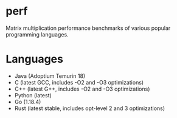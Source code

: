 # perf

Matrix multiplication performance benchmarks of various popular programming languages.

# Languages

* Java (Adoptium Temurin 18)
* C (latest GCC, includes -O2 and -O3 optimizations)
* C++ (latest G++, includes -O2 and -O3 optimizations)
* Python (latest)
* Go (1.18.4)
* Rust (latest stable, includes opt-level 2 and 3 optimizations)
